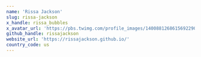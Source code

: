 ```yaml
---
name: 'Rissa Jackson'
slug: rissa-jackson
x_handle: rissa_bubbles
x_avatar_url: 'https://pbs.twimg.com/profile_images/1400881268615692290/5UCS_vhC_200x200.jpg'
github_handle: rissajackson
website_url: 'https://rissajackson.github.io/'
country_code: us
---
```

